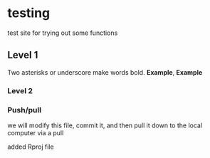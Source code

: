 # testing
test site for trying out some functions 

## Level 1
Two asterisks or underscore make words bold.
**Example**, __Example__

### Level 2

### Push/pull
we will modify this file, commit it, and then pull it down to the local computer via a pull

added Rproj file
